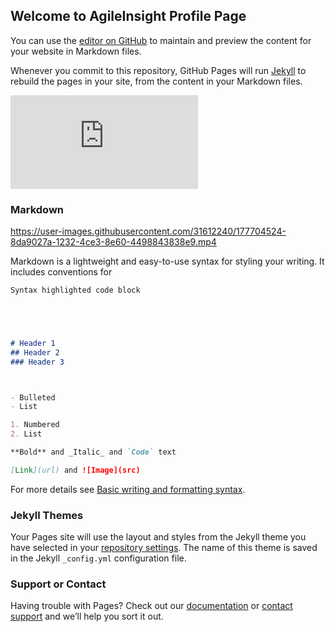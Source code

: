 ## Welcome to AgileInsight Profile Page

You can use the [editor on GitHub](https://github.com/Blaiski/agileInsight.github.io/edit/gh-pages/index.md) to maintain and preview the content for your website in Markdown files.

Whenever you commit to this repository, GitHub Pages will run [Jekyll](https://jekyllrb.com/) to rebuild the pages in your site, from the content in your Markdown files.
<iframe src="https://www.youtube.com/embed/enMumwvLAug" frameborder="0" allowfullscreen="true"> </iframe>

### Markdown

https://user-images.githubusercontent.com/31612240/177704524-8da9027a-1232-4ce3-8e60-4498843838e9.mp4

Markdown is a lightweight and easy-to-use syntax for styling your writing. It includes conventions for

```markdown
Syntax highlighted code block





# Header 1
## Header 2
### Header 3



- Bulleted
- List

1. Numbered
2. List

**Bold** and _Italic_ and `Code` text

[Link](url) and ![Image](src)
```

For more details see [Basic writing and formatting syntax](https://docs.github.com/en/github/writing-on-github/getting-started-with-writing-and-formatting-on-github/basic-writing-and-formatting-syntax).

### Jekyll Themes

Your Pages site will use the layout and styles from the Jekyll theme you have selected in your [repository settings](https://github.com/Blaiski/agileInsight.github.io/settings/pages). The name of this theme is saved in the Jekyll `_config.yml` configuration file.

### Support or Contact

Having trouble with Pages? Check out our [documentation](https://docs.github.com/categories/github-pages-basics/) or [contact support](https://support.github.com/contact) and we’ll help you sort it out.

